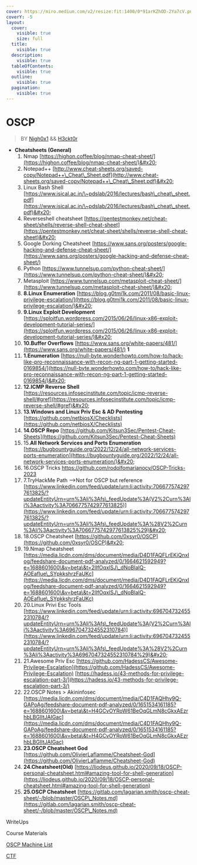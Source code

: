 ```yaml
---
cover: https://miro.medium.com/v2/resize:fit:1400/0*91arKZhOD-2Ya7cV.png
coverY: -5
layout:
  cover:
    visible: true
    size: full
  title:
    visible: true
  description:
    visible: true
  tableOfContents:
    visible: true
  outline:
    visible: true
  pagination:
    visible: true
---
```


# OSCP

> BY [Nigh0x1](https://www.linkedin.com/in/0xnight/) && [H3ckt0r](https://www.linkedin.com/in/hacktor/)

* **Cheatsheets (General)**
  1. Nmap [https://highon.coffee/blog/nmap-cheat-sheet/](https://highon.coffee/blog/nmap-cheat-sheet/)&#x20;
  2. Notepad++ [http://www.cheat-sheets.org/saved-copy/Notepad++\_Cheat\_Sheet.pdf](http://www.cheat-sheets.org/saved-copy/Notepad++\_Cheat\_Sheet.pdf)&#x20;
  3. Linux Bash Shell [https://www.isical.ac.in/\~pdslab/2016/lectures/bash\_cheat\_sheet.pdf](https://www.isical.ac.in/\~pdslab/2016/lectures/bash\_cheat\_sheet.pdf)&#x20;
  4. Reverseshell cheatsheet [https://pentestmonkey.net/cheat-sheet/shells/reverse-shell-cheat-sheet](https://pentestmonkey.net/cheat-sheet/shells/reverse-shell-cheat-sheet)&#x20;
  5. Google Dorking Cheatsheet [https://www.sans.org/posters/google-hacking-and-defense-cheat-sheet/](https://www.sans.org/posters/google-hacking-and-defense-cheat-sheet/)
  6. Python [https://www.tunnelsup.com/python-cheat-sheet/](https://www.tunnelsup.com/python-cheat-sheet/)&#x20;
  7. Metasploit [https://www.tunnelsup.com/metasploit-cheat-sheet/](https://www.tunnelsup.com/metasploit-cheat-sheet/)&#x20;
  8. **8.Linux Enumeration** [https://blog.g0tmi1k.com/2011/08/basic-linux-privilege-escalation/](https://blog.g0tmi1k.com/2011/08/basic-linux-privilege-escalation/)&#x20;
  9. **9.Linux Exploit Development** [https://sploitfun.wordpress.com/2015/06/26/linux-x86-exploit-development-tutorial-series/](https://sploitfun.wordpress.com/2015/06/26/linux-x86-exploit-development-tutorial-series/)&#x20;
  10. **10.Buffer Overflows** [https://www.sans.org/white-papers/481/](https://www.sans.org/white-papers/481/) **1**
  11. **1.Enumeration** [https://null-byte.wonderhowto.com/how-to/hack-like-pro-reconnaissance-with-recon-ng-part-1-getting-started-0169854/](https://null-byte.wonderhowto.com/how-to/hack-like-pro-reconnaissance-with-recon-ng-part-1-getting-started-0169854/)&#x20;
  12. **12.ICMP Reverse Shell** [https://resources.infosecinstitute.com/topic/icmp-reverse-shell/#gref](https://resources.infosecinstitute.com/topic/icmp-reverse-shell/#gref)&#x20;
  13. **13.Windows and Linux Priv Esc & AD Pentesting** [https://github.com/netbiosX/Checklists](https://github.com/netbiosX/Checklists)
  14. **14.OSCP Repo** [https://github.com/Kitsun3Sec/Pentest-Cheat-Sheets](https://github.com/Kitsun3Sec/Pentest-Cheat-Sheets)
  15. 15.**All Network Services and Ports Enumeration** [https://bugbountyguide.org/2022/12/24/all-network-services-ports-enumeration](https://bugbountyguide.org/2022/12/24/all-network-services-ports-enumeration/)&#x20;
  16. 16.OSCP Tricks https://github.com/rodolfomarianocy/OSCP-Tricks-2023
  17. 7.TryHackMe Path —>Not for OSCP but reference [https://www.linkedin.com/feed/update/urn:li:activity:7066775742977613825/?updateEntityUrn=urn%3Ali%3Afs\_feedUpdate%3A(V2%2Curn%3Ali%3Aactivity%3A7066775742977613825)](https://www.linkedin.com/feed/update/urn:li:activity:7066775742977613825/?updateEntityUrn=urn%3Ali%3Afs\_feedUpdate%3A%28V2%2Curn%3Ali%3Aactivity%3A7066775742977613825%29)&#x20;
  18. 18.OSCP Cheatsheet [https://github.com/0xsyr0/OSCP](https://github.com/0xsyr0/OSCP)&#x20;
  19. 19.Nmap Cheatsheet [https://media.licdn.com/dms/document/media/D4D1FAQFLrEKiQnxIog/feedshare-document-pdf-analyzed/0/1664621592949?e=1688601600\&v=beta\&t=2lIfOqxlSJ\_dNoBlaIQ-AOEafIue\_SYpkkshrzFaUKc](https://media.licdn.com/dms/document/media/D4D1FAQFLrEKiQnxIog/feedshare-document-pdf-analyzed/0/1664621592949?e=1688601600\&v=beta\&t=2lIfOqxlSJ\_dNoBlaIQ-AOEafIue\_SYpkkshrzFaUKc)
  20. 20.Linux Privi Esc Tools [https://www.linkedin.com/feed/update/urn:li:activity:6967047324552310784/?updateEntityUrn=urn%3Ali%3Afs\_feedUpdate%3A(V2%2Curn%3Ali%3Aactivity%3A6967047324552310784)](https://www.linkedin.com/feed/update/urn:li:activity:6967047324552310784/?updateEntityUrn=urn%3Ali%3Afs\_feedUpdate%3A%28V2%2Curn%3Ali%3Aactivity%3A6967047324552310784%29)&#x20;
  21. 21.Awesome Priv Esc [https://github.com/HadessCS/Awesome-Privilege-Escalation](https://github.com/HadessCS/Awesome-Privilege-Escalation) [https://hadess.io/43-methods-for-privilege-escalation-part-3/](https://hadess.io/43-methods-for-privilege-escalation-part-3/)
  22. 22.OSCP Notes > Akininfosec [https://media.licdn.com/dms/document/media/C4D1FAQHhy9Q-GAPoAg/feedshare-document-pdf-analyzed/0/1651534161185?e=1688601600\&v=beta\&t=H4GCvOYRoW61BeOqGLmN8cGkxAEzrhbLBGIItJAIGac](https://media.licdn.com/dms/document/media/C4D1FAQHhy9Q-GAPoAg/feedshare-document-pdf-analyzed/0/1651534161185?e=1688601600\&v=beta\&t=H4GCvOYRoW61BeOqGLmN8cGkxAEzrhbLBGIItJAIGac)
  23. **23.OSCP Cheatsheet God** [https://github.com/OlivierLaflamme/Cheatsheet-God](https://github.com/OlivierLaflamme/Cheatsheet-God)
  24. **24.Cheatsheet(Old)** [https://liodeus.github.io/2020/09/18/OSCP-personal-cheatsheet.html#amazing-tool-for-shell-generation](https://liodeus.github.io/2020/09/18/OSCP-personal-cheatsheet.html#amazing-tool-for-shell-generation)
  25. **25.OSCP Cheatsheet** [https://gitlab.com/lagarian.smith/oscp-cheat-sheet/-/blob/master/OSCP\_Notes.md](https://gitlab.com/lagarian.smith/oscp-cheat-sheet/-/blob/master/OSCP\_Notes.md)

WriteUps

Course Materials

[OSCP Machine List](https://www.notion.so/OSCP-Machine-List-43e10db0d05340928da6ed28641117c5?pvs=4)

[CTF](https://www.notion.so/CTF-68202a6f0a8348b58e31cdf25653c716?pvs=4)











